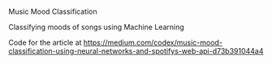 Music Mood Classification

Classifying moods of songs using Machine Learning

Code for the article at https://medium.com/codex/music-mood-classification-using-neural-networks-and-spotifys-web-api-d73b391044a4
